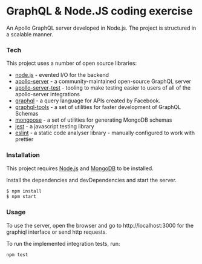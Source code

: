 # GraphQL & Node.JS coding exercise

An Apollo GraphQL server developed in Node.js. The project is structured in a scalable manner.

### Tech

This project uses a number of open source libraries:

- [node.js](http://nodejs.org) - evented I/O for the backend
- [apollo-server](https://www.npmjs.com/package/apollo-server) - a community-maintained open-source GraphQL server
- [apollo-server-test](https://www.npmjs.com/package/apollo-server-testing) - tooling to make testing easier to users of all of the apollo-server integrations
- [graphql](https://www.npmjs.com/package/graphql) - a query language for APIs created by Facebook.
- [graphql-tools](https://www.npmjs.com/package/graphql-tools) - a set of utilities for faster development of GraphQL Schemas
- [mongoose](https://www.npmjs.com/package/mongoose) - a set of utilities for generating MongoDB schemas
- [jest]() - a javascript testing library
- [eslint](https://eslint.org) - a static code analyser library - manually configured to work with prettier

### Installation

This project requires [Node.js](https://nodejs.org/) and [MongoDB](https://www.mongodb.com/1) to be installed.

Install the dependencies and devDependencies and start the server.

```sh
$ npm install
$ npm start
```

### Usage

To use the server, open the browser and go to http://localhost:3000 for the graphiql interface or send http requests.

To run the implemented integration tests, run:

```sh
npm test
```
